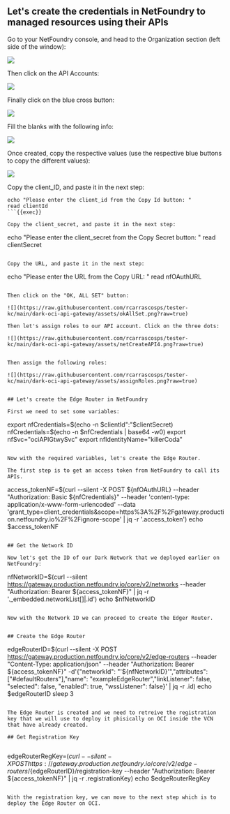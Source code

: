 ## Let's create the credentials in NetFoundry to managed resources using their APIs

Go to your NetFoundry console, and head to the Organization section (left side of the window):

![](https://raw.githubusercontent.com/rcarrascosps/tester-kc/main/dark-oci-api-gateway/assets/netorg.png?raw=true)

Then click on the API Accounts:

![](https://raw.githubusercontent.com/rcarrascosps/tester-kc/main/dark-oci-api-gateway/assets/netAPIAcc.png?raw=true)

Finally click on the blue cross button:

![](https://raw.githubusercontent.com/rcarrascosps/tester-kc/main/dark-oci-api-gateway/assets/netCreateAPI.png?raw=true)

Fill the blanks with the following info:

![](https://raw.githubusercontent.com/rcarrascosps/tester-kc/main/dark-oci-api-gateway/assets/netCreateAPI2.png?raw=true)

Once created, copy the respective values (use the respective blue buttons to copy the different values):

![](https://raw.githubusercontent.com/rcarrascosps/tester-kc/main/dark-oci-api-gateway/assets/netCopyValues2.png?raw=true)

Copy the client_ID, and paste it in the next step:

```
echo "Please enter the client_id from the Copy Id button: "
read clientId 
```{{exec}}

Copy the client_secret, and paste it in the next step:

```
echo "Please enter the client_secret from the Copy Secret button: "
read clientSecret 
```{{exec}}

Copy the URL, and paste it in the next step:

```
echo "Please enter the URL from the Copy URL: "
read nfOAuthURL 
```{{exec}}

Then click on the "OK, ALL SET" button:

![](https://raw.githubusercontent.com/rcarrascosps/tester-kc/main/dark-oci-api-gateway/assets/okAllSet.png?raw=true)

Then let's assign roles to our API account. Click on the three dots:

![](https://raw.githubusercontent.com/rcarrascosps/tester-kc/main/dark-oci-api-gateway/assets/netCreateAPI4.png?raw=true)


Then assign the following roles:

![](https://raw.githubusercontent.com/rcarrascosps/tester-kc/main/dark-oci-api-gateway/assets/assignRoles.png?raw=true)


## Let's create the Edge Router in NetFoundry

First we need to set some variables:

```
export nfCredentials=$(echo -n $clientId":"$clientSecret)
nfCredentials=$(echo -n $nfCredentials | base64 -w0)
export nfSvc="ociAPIGtwySvc"
export nfIdentityName="killerCoda"
```{{execute}}

Now with the required variables, let's create the Edge Router.

The first step is to get an access token from NetFoundry to call its APIs.

```
access_tokenNF=$(curl --silent -X POST ${nfOAuthURL} --header "Authorization: Basic ${nfCredentials}" --header 'content-type: application/x-www-form-urlencoded' --data 'grant_type=client_credentials&scope=https%3A%2F%2Fgateway.production.netfoundry.io%2F%2Fignore-scope' | jq -r '.access_token')
echo $access_tokenNF
```{{execute}}

## Get the Network ID

Now let's get the ID of our Dark Network that we deployed earlier on NetFoundry:

```
nfNetworkID=$(curl --silent https://gateway.production.netfoundry.io/core/v2/networks --header "Authorization: Bearer ${access_tokenNF}" | jq  -r '._embedded.networkList[]|.id')
echo $nfNetworkID
```{{execute}}

Now with the Network ID we can proceed to create the Edger Router.


## Create the Edge Router

```
edgeRouterID=$(curl --silent -X POST https://gateway.production.netfoundry.io/core/v2/edge-routers --header "Content-Type: application/json" --header "Authorization: Bearer ${access_tokenNF}" -d'{"networkId": "'${nfNetworkID}'","attributes": ["#defaultRouters"],"name": "exampleEdgeRouter","linkListener": false, "selected": false, "enabled": true, "wssListener": false}' | jq  -r .id)
echo $edgeRouterID
sleep 3
```{{execute}}

The Edge Router is created and we need to retreive the registration key that we will use to deploy it phisically on OCI inside the VCN that have already created.

## Get Registration Key


```
edgeRouterRegKey=$(curl --silent -X POST https://gateway.production.netfoundry.io/core/v2/edge-routers/${edgeRouterID}/registration-key --header "Authorization: Bearer ${access_tokenNF}" | jq -r .registrationKey)
echo $edgeRouterRegKey
```{{execute}}

With the registration key, we can move to the next step which is to deploy the Edge Router on OCI.

